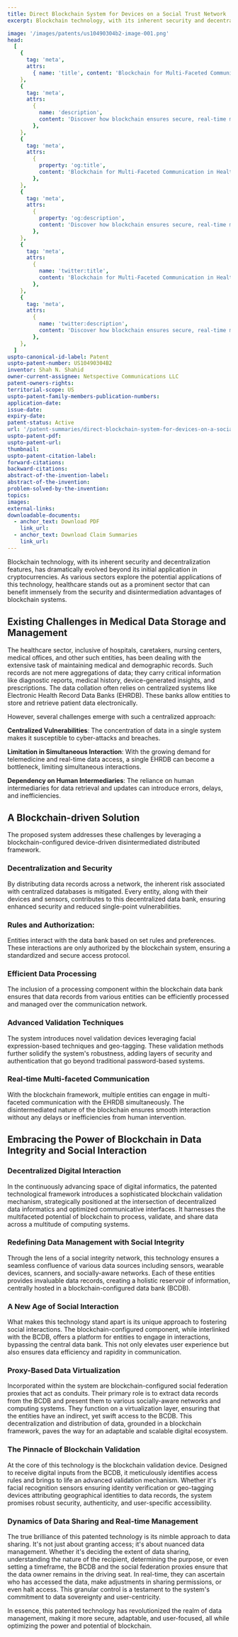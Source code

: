 ```yaml
---
title: Direct Blockchain System for Devices on a Social Trust Network
excerpt: Blockchain technology, with its inherent security and decentralization features, has dramatically evolved beyond its initial application in cryptocurrencies.

image: '/images/patents/us10490304b2-image-001.png'
head:
  [
    {
      tag: 'meta',
      attrs:
        { name: 'title', content: 'Blockchain for Multi-Faceted Communication in Healthcare | IntellectualFrontiers' },
    },
    {
      tag: 'meta',
      attrs:
        {
          name: 'description',
          content: 'Discover how blockchain ensures secure, real-time multi-faceted communication in healthcare data management',
        },
    },
    {
      tag: 'meta',
      attrs:
        {
          property: 'og:title',
          content: 'Blockchain for Multi-Faceted Communication in Healthcare | IntellectualFrontiers',
        },
    },
    {
      tag: 'meta',
      attrs:
        {
          property: 'og:description',
          content: 'Discover how blockchain ensures secure, real-time multi-faceted communication in healthcare data management.',
        },
    },
    {
      tag: 'meta',
      attrs:
        {
          name: 'twitter:title',
          content: 'Blockchain for Multi-Faceted Communication in Healthcare | IntellectualFrontiers',
        },
    },
    {
      tag: 'meta',
      attrs:
        {
          name: 'twitter:description',
          content: 'Discover how blockchain ensures secure, real-time multi-faceted communication in healthcare data management.',
        },
    },
  ]
uspto-canonical-id-label: Patent
uspto-patent-number: US10490304B2
inventor: Shah N. Shahid
owner-current-assignee: Netspective Communications LLC
patent-owners-rights:
territorial-scope: US
uspto-patent-family-members-publication-numbers:
application-date:
issue-date:
expiry-date:
patent-status: Active
url: '/patent-summaries/direct-blockchain-system-for-devices-on-a-social-trust-network'
uspto-patent-pdf:
uspto-patent-url:
thumbnail:
uspto-patent-citation-label:
forward-citations:
backward-citations:
abstract-of-the-invention-label:
abstract-of-the-invention:
problem-solved-by-the-invention:
topics:
images:
external-links:
downloadable-documents:
  - anchor_text: Download PDF
    link_url:
  - anchor_text: Download Claim Summaries
    link_url:
---
```


Blockchain technology, with its inherent security and decentralization
features, has dramatically evolved beyond its initial application in
cryptocurrencies. As various sectors explore the potential applications
of this technology, healthcare stands out as a prominent sector that can
benefit immensely from the security and disintermediation advantages of
blockchain systems.

## Existing Challenges in Medical Data Storage and Management

The healthcare sector, inclusive of hospitals, caretakers, nursing
centers, medical offices, and other such entities, has been dealing with
the extensive task of maintaining medical and demographic records. Such
records are not mere aggregations of data; they carry critical
information like diagnostic reports, medical history, device-generated
insights, and prescriptions. The data collation often relies on
centralized systems like Electronic Health Record Data Banks (EHRDB).
These banks allow entities to store and retrieve patient data
electronically.

However, several challenges emerge with such a centralized approach:

**Centralized Vulnerabilities**: The concentration of data in a single
system makes it susceptible to cyber-attacks and breaches.

**Limitation in Simultaneous Interaction**: With the growing demand for
telemedicine and real-time data access, a single EHRDB can become a
bottleneck, limiting simultaneous interactions.

**Dependency on Human Intermediaries**: The reliance on human
intermediaries for data retrieval and updates can introduce errors,
delays, and inefficiencies.

## A Blockchain-driven Solution

The proposed system addresses these challenges by leveraging a
blockchain-configured device-driven disintermediated distributed
framework.

### Decentralization and Security

By distributing data records across a network, the inherent risk
associated with centralized databases is mitigated. Every entity, along
with their devices and sensors, contributes to this decentralized data
bank, ensuring enhanced security and reduced single-point
vulnerabilities.

### Rules and Authorization:

Entities interact with the data bank based on set rules and preferences.
These interactions are only authorized by the blockchain system,
ensuring a standardized and secure access protocol.

### Efficient Data Processing

The inclusion of a processing component within the blockchain data bank
ensures that data records from various entities can be efficiently
processed and managed over the communication network.

### Advanced Validation Techniques

The system introduces novel validation devices leveraging facial
expression-based techniques and geo-tagging. These validation methods
further solidify the system\'s robustness, adding layers of security and
authentication that go beyond traditional password-based systems.

### Real-time Multi-faceted Communication

With the blockchain framework, multiple entities can engage in multi-faceted communication with the EHRDB simultaneously. The disintermediated nature of the blockchain ensures smooth interaction without any delays or inefficiencies from human intervention.

## Embracing the Power of Blockchain in Data Integrity and Social Interaction

### Decentralized Digital Interaction

In the continuously advancing space of digital informatics, the patented
technological framework introduces a sophisticated blockchain validation
mechanism, strategically positioned at the intersection of decentralized
data informatics and optimized communicative interfaces. It harnesses
the multifaceted potential of blockchain to process, validate, and share
data across a multitude of computing systems.

### Redefining Data Management with Social Integrity

Through the lens of a social integrity network, this technology ensures
a seamless confluence of various data sources including sensors,
wearable devices, scanners, and socially-aware networks. Each of these
entities provides invaluable data records, creating a holistic reservoir
of information, centrally hosted in a blockchain-configured data bank
(BCDB).

### A New Age of Social Interaction

What makes this technology stand apart is its unique approach to
fostering social interactions. The blockchain-configured component,
while interlinked with the BCDB, offers a platform for entities to
engage in interactions, bypassing the central data bank. This not only
elevates user experience but also ensures data efficiency and rapidity
in communication.

### Proxy-Based Data Virtualization

Incorporated within the system are blockchain-configured social
federation proxies that act as conduits. Their primary role is to
extract data records from the BCDB and present them to various
socially-aware networks and computing systems. They function on a
virtualization layer, ensuring that the entities have an indirect, yet
swift access to the BCDB. This decentralization and distribution of
data, grounded in a blockchain framework, paves the way for an adaptable
and scalable digital ecosystem.

### The Pinnacle of Blockchain Validation

At the core of this technology is the blockchain validation device.
Designed to receive digital inputs from the BCDB, it meticulously
identifies access rules and brings to life an advanced validation
mechanism. Whether it\'s facial recognition sensors ensuring identity
verification or geo-tagging devices attributing geographical identities
to data records, the system promises robust security, authenticity, and
user-specific accessibility.

### Dynamics of Data Sharing and Real-time Management

The true brilliance of this patented technology is its nimble approach
to data sharing. It\'s not just about granting access; it\'s about
nuanced data management. Whether it's deciding the extent of data
sharing, understanding the nature of the recipient, determining the
purpose, or even setting a timeframe, the BCDB and the social federation
proxies ensure that the data owner remains in the driving seat. In
real-time, they can ascertain who has accessed the data, make
adjustments in sharing permissions, or even halt access. This granular
control is a testament to the system\'s commitment to data sovereignty
and user-centricity.

In essence, this patented technology has revolutionized the realm of
data management, making it more secure, adaptable, and user-focused, all
while optimizing the power and potential of blockchain.
